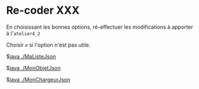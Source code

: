 <style>
pre > code {
    -webkit-touch-callout: text;
    -webkit-user-select: text;
    -khtml-user-select: text;
    -moz-user-select: text;
    -ms-user-select: text;
    user-select: text;
}
</style>



# Re-coder XXX

En choisissant les bonnes options, ré-effectuer les modifications à apporter à l'`atelier4_2`

Choisir `∅` si l'option n'est pas utile.

$[java ./MaListeJson]()

$[java ./MonObjetJson]()

$[java ./MonChargeurJson]()
